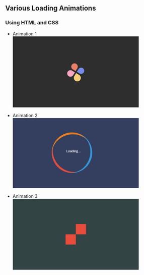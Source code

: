 ## Various Loading Animations
### Using HTML and CSS

* Animation 1 <br>
<a href="https://github.com/py-PiYush/Awesome-web-elements/tree/main/Loading%20Animations/Animation1"><img src="../img/animation1.png" width="400px"></a><br>

* Animation 2 <br>
<a href="https://github.com/py-PiYush/Awesome-web-elements/tree/main/Loading%20Animations/Animation2"><img src="../img/animation2.png" width = "400px"></a>

* Animation 3 <br>
<a href="https://github.com/py-PiYush/Awesome-web-elements/tree/main/Loading%20Animations/Animation3"><img src="../img/animation3.png" width = "400px"></a>